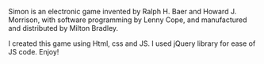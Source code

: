 Simon is an electronic game invented by Ralph H. Baer and Howard J. Morrison, with software programming by Lenny Cope, and manufactured and distributed by Milton Bradley.

I created this game using Html, css and JS.
I used jQuery library for ease of JS code.
Enjoy!

